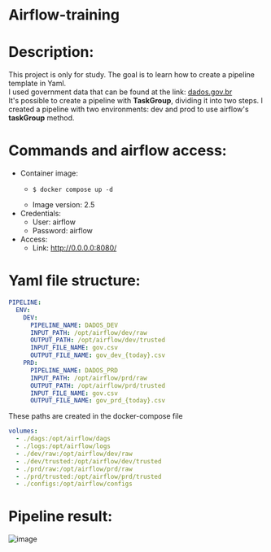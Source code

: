 # Airflow-training

# Description:
This project is only for study. The goal is to learn how to create a pipeline template in Yaml. <br>
I used government data that can be found at the link: [dados.gov.br](https://dados.gov.br/dados/conjuntos-dados/cadastro-nacional-da-pessoa-juridica---cnpj)<br>
It's possible to create a pipeline with **TaskGroup**, dividing it into two steps. I created a pipeline with two environments: dev and prod to use airflow's **taskGroup** method. 

# Commands and airflow access:
- Container image:
  - ```shell
    $ docker compose up -d
    ```
  - Image version: 2.5  
- Credentials:
  - User: airflow
  - Password: airflow 
- Access:
  - Link: http://0.0.0.0:8080/  

# Yaml file structure:
```yaml
PIPELINE:
  ENV:
    DEV:    
      PIPELINE_NAME: DADOS_DEV
      INPUT_PATH: /opt/airflow/dev/raw
      OUTPUT_PATH: /opt/airflow/dev/trusted
      INPUT_FILE_NAME: gov.csv
      OUTPUT_FILE_NAME: gov_dev_{today}.csv
    PRD:    
      PIPELINE_NAME: DADOS_PRD
      INPUT_PATH: /opt/airflow/prd/raw
      OUTPUT_PATH: /opt/airflow/prd/trusted
      INPUT_FILE_NAME: gov.csv
      OUTPUT_FILE_NAME: gov_prd_{today}.csv
```
These paths are created in the docker-compose file
```yaml
volumes:
  - ./dags:/opt/airflow/dags
  - ./logs:/opt/airflow/logs
  - ./dev/raw:/opt/airflow/dev/raw
  - ./dev/trusted:/opt/airflow/dev/trusted
  - ./prd/raw:/opt/airflow/prd/raw
  - ./prd/trusted:/opt/airflow/prd/trusted
  - ./configs:/opt/airflow/configs
```


# Pipeline result:
![image](https://github.com/heitordeep/Airflow-training/assets/17969551/b5fbd936-8f54-4197-9535-26aff0c01aa7)
